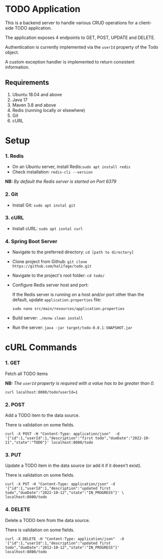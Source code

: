 # TODO Application
This is a backend server to handle various CRUD operations for a client-side TODO application.

The application exposes 4 endpoints to GET, POST, UPDATE and DELETE. 

Authentication is currently implemented via the `userId` property of the Todo object.

A custom exception handler is implemented to return consistent information. 

## Requirements
1. Ubuntu 18.04 and above
2. Java 17
3. Maven 3.8 and above
4. Redis (running locally or elsewhere)
5. Git
6. cURL

# Setup
### 1. Redis
- On an Ubuntu server, install Redis:`sudo apt install redis`
- Check installation: `redis-cli --version`

**NB:** *By default the Redis server is started on Port 6379*

### 2. Git
- Install Git: `sudo apt instal git`

### 3. cURL
- Install cURL: `sudo apt isntal curl`

### 4. Spring Boot Server 
- Navigate to the preferred directory: `cd [path to directory]`
- Clone project from Github: `git clone https://github.com/halifage/todo.git`
- Navigate to the project's root folder: `cd todo/`

- Configure Redis server host and port:

   If the Redis server is running on a host and/or port other than the default, update `application.properties` file:

   `sudo nano src/main/resources/application.properties`

- Build server: `./mvnw clean install`
- Run the server: `java -jar target/todo-0.0.1-SNAPSHOT.jar`


# cURL Commands
### 1. GET
Fetch all TODO items

**NB:** *The `userId` property is required with a value has to be greater than 0.*

`curl localhost:8080/todo?userId=1`

### 2. POST
Add a TODO item to the data source.

There is validation on some fields.

`curl -X POST -H "Content-Type: application/json" 
-d '{"id":1,"userId":1,"description":"first todo","dueDate":"2022-10-11","state":"TODO"}'
localhost:8080/todo`

### 3. PUT
Update a TODO item in the data source (or add it if it doesn't exist).

There is validation on some fields.

`curl -X PUT -H "Content-Type: application/json"
-d '{"id":1,"userId":1,"description":"updated first todo","dueDate":"2022-10-12","state":"IN_PROGRESS"}' \
localhost:8080/todo`

### 4. DELETE
Delete a TODO item from the data source.

There is validation on some fields.

`curl -X DELETE -H "Content-Type: application/json" 
-d '{"id":1,"userId":1,"description":"updated first todo","dueDate":"2012-10-12","state":"IN_PROGRESS"}' 
localhost:8080/todo`
